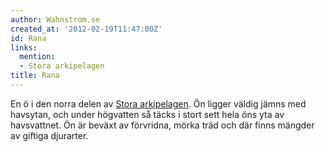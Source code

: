 ```yaml
---
author: Wahnstrom.se
created_at: '2012-02-19T11:47:00Z'
id: Rana
links:
  mention:
  - Stora arkipelagen
title: Rana
---
```


En ö i den norra delen av [Stora arkipelagen]. Ön ligger väldig jämns med havsytan, och under
högvatten så täcks i stort sett hela öns yta av havsvattnet. Ön är beväxt av förvridna, mörka träd
och där finns mängder av giftiga djurarter.

  [Stora arkipelagen]: Stora_arkipelagen